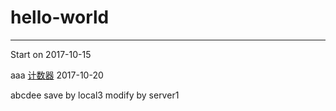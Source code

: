 # hello-world
---
Start on 2017-10-15

aaa
<a href="http://cncounter.duapp.com/">计数器</a>
2017-10-20


abcdee
save by local3
modify by server1
